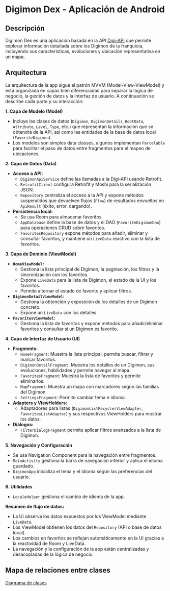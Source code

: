 # Digimon Dex - Aplicación de Android  

## Descripción  
Digimon Dex es una aplicación basada en la API [Digi-API](https://digi-api.com/) que permite explorar información detallada sobre los Digimon de la franquicia, incluyendo sus características, evoluciones y ubicación representativa en un mapa.  

## Arquitectura
La arquitectura de la app sigue el patrón MVVM (Model-View-ViewModel) y está organizada en capas bien diferenciadas para separar la lógica de negocio, la gestión de datos y la interfaz de usuario. 
A continuación se describe cada parte y su interacción:

**1. Capa de Modelo (Model)**
- Incluye las clases de datos (`Digimon`, `DigimonDetails_RootData`, `Attribute`, `Level`, `Type`, etc.) que representan la información que se obtendrá de la API, así como las entidades de la base de datos local (`FavoriteDigimon`).
- Los modelos son simples data classes, algunos implementan `Parcelable` para facilitar el paso de datos entre fragmentos para el mapeo de ubicaciones.

**2. Capa de Datos (Data)**
- **Acceso a API:**  
  - `DigimonApiService` define las llamadas a la Digi-API usando Retrofit.
  - `RetrofitClient` configura Retrofit y Moshi para la serialización JSON.
  - `Repository` centraliza el acceso a la API y expone métodos suspendidos que devuelven flujos (`Flow`) de resultados envueltos en `ApiResult` (éxito, error, cargando).
- **Persistencia local:**  
  - Se usa Room para almacenar favoritos.  
  - `AppDatabase` define la base de datos y el DAO (`FavoriteDigimonDao`) para operaciones CRUD sobre favoritos.
  - `FavoritesRepository` expone métodos para añadir, eliminar y consultar favoritos, y mantiene un `LiveData` reactivo con la lista de favoritos.

**3. Capa de Dominio (ViewModel)**
- **`HomeViewModel`:**  
  - Gestiona la lista principal de Digimon, la paginación, los filtros y la sincronización con los favoritos.
  - Expone `LiveData` para la lista de Digimon, el estado de la UI y los favoritos.
  - Permite alternar el estado de favorito y aplicar filtros.
- **`DigimonDetailViewModel`:**  
  - Gestiona la obtención y exposición de los detalles de un Digimon concreto.
  - Expone un `LiveData` con los detalles.
- **`FavoritesViewModel`:**  
  - Gestiona la lista de favoritos y expone métodos para añadir/eliminar favoritos y consultar si un Digimon es favorito.

**4. Capa de Interfaz de Usuario (UI)**
- **Fragments:**  
  - `HomeFragment`: Muestra la lista principal, permite buscar, filtrar y marcar favoritos.
  - `DigimonDetailFragment`: Muestra los detalles de un Digimon, sus evoluciones, habilidades y permite navegar al mapa.
  - `FavoritesFragment`: Muestra la lista de favoritos y permite eliminarlos.
  - `MapFragment`: Muestra un mapa con marcadores según las familias del Digimon.
  - `SettingsFragment`: Permite cambiar tema e idioma.
- **Adapters y ViewHolders:**  
  - Adaptadores para listas (`DigimonListRecyclerViewAdapter`, `FavoritesListAdapter`) y sus respectivos ViewHolders para mostrar los datos.
- **Diálogos:**  
  - `FilterDialogFragment` permite aplicar filtros avanzados a la lista de Digimon.

**5. Navegación y Configuración**
- Se usa Navigation Component para la navegación entre fragmentos.
- `MainActivity` gestiona la barra de navegación inferior y aplica el idioma guardado.
- `DigimonApp` inicializa el tema y el idioma según las preferencias del usuario.

**6. Utilidades**
- `LocaleHelper` gestiona el cambio de idioma de la app.

**Resumen de flujo de datos:**
- La UI observa los datos expuestos por los ViewModel mediante `LiveData`.
- Los ViewModel obtienen los datos del `Repository` (API o base de datos local).
- Los cambios en favoritos se reflejan automáticamente en la UI gracias a la reactividad de Room y LiveData.
- La navegación y la configuración de la app están centralizadas y desacopladas de la lógica de negocio.

## Mapa de relaciones entre clases
[Diagrama de clases](/UMLDiagram.png)



